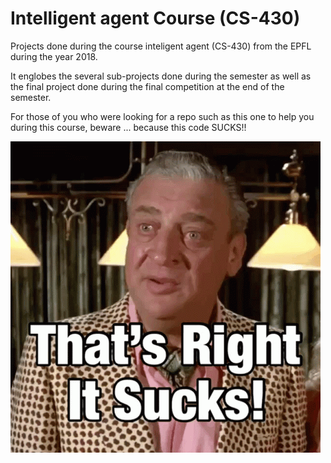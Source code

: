 # Intelligent agent Course (CS-430)

Projects done during the course inteligent agent (CS-430) from the EPFL during the year 2018.

It englobes the several sub-projects done during the semester as well as the final project done during the final competition at the end of the semester.

For those of you who were looking for a repo such as this one to help you during this course, beware ... because this code SUCKS!!

![it sucks right](caddyshack-al.gif)

